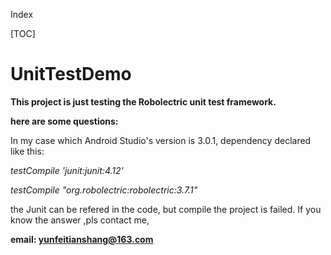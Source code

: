 Index

[TOC]

# UnitTestDemo

**This project is just testing the Robolectric unit test framework.**

**here are some questions:**

In my case which Android Studio's version is 3.0.1, dependency declared like this:

_testCompile 'junit:junit:4.12'_

_testCompile "org.robolectric:robolectric:3.7.1"_

the Junit can be refered in the code, but compile the project is failed. If you know the answer ,pls contact me,

**email: yunfeitianshang@163.com**

